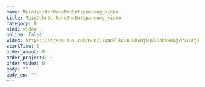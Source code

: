 ```yaml
---
name: MeinJahrDerRuheUndEntspannung_video
title: MeinJahrDerRuheUndEntspannung_video
category: B
kind: video
online: false
video: https://stream.mux.com/600717qNdTlkcU01QAVBjiHF00ohN9Knj7PsZ6PjkEJzTk
startTime: 0
order_about: 0
order_projects: 2
order_video: 0
body: ""
body_en: ""
---
```

